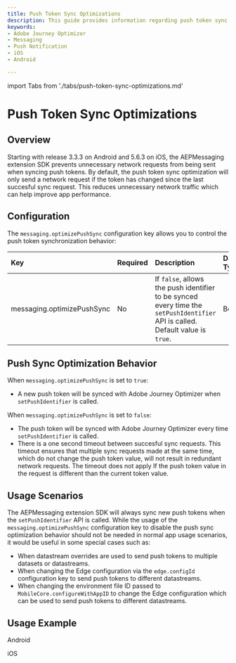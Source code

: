 ```yaml
---
title: Push Token Sync Optimizations
description: This guide provides information regarding push token sync optimizations made to prevent unnecessary network requests from being sent from your app.
keywords:
- Adobe Journey Optimizer
- Messaging
- Push Notification
- iOS
- Android

---
```

import Tabs from './tabs/push-token-sync-optimizations.md'

# Push Token Sync Optimizations

## Overview

Starting with release 3.3.3 on Android and 5.6.3 on iOS, the AEPMessaging extension SDK prevents unnecessary network requests from being sent when syncing push tokens. By default, the push token sync optimization will only send a network request if the token has changed since the last succesful sync request. This reduces unnecessary network traffic which can help improve app performance.

## Configuration

The `messaging.optimizePushSync` configuration key allows you to control the push token synchronization behavior:

| Key | Required | Description | Data Type | Operating System |
| :--- | :--- | :--- | :--- | :--- |
| messaging.optimizePushSync | No | If `false`, allows the push identifier to be synced every time the `setPushIdentifier` API is called. Default value is `true`. | Boolean | Android/iOS |

## Push Sync Optimization Behavior

When `messaging.optimizePushSync` is set to `true`:

- A new push token will be synced with Adobe Journey Optimizer when `setPushIdentifier` is called.

When `messaging.optimizePushSync` is set to `false`:

* The push token will be synced with Adobe Journey Optimizer every time `setPushIdentifier` is called.
* There is a one second timeout between succesful sync requests. This timeout ensures that multiple sync requests made at the same time, which do not change the push token value, will not result in redundant network requests. The timeout does not apply If the push token value in the request is different than the current token value.

## Usage Scenarios

The AEPMessaging extension SDK will always sync new push tokens when the `setPushIdentifier` API is called. While the usage of the `messaging.optimizePushSync` configuration key to disable the push sync optimization behavior should not be needed in normal app usage scenarios, it would be useful in some special cases such as:

* When datastream overrides are used to send push tokens to multiple datasets or datastreams.
* When changing the Edge configuration via the `edge.configId` configuration key to send push tokens to different datastreams.
* When changing the environment file ID passed to `MobileCore.configureWithAppID` to change the Edge configuration which can be used to send push tokens to different datastreams.

## Usage Example

<TabsBlock orientation="horizontal" slots="heading, content" repeat="2"/>

Android

<Tabs query="platform=android&task=usage-example"/>

iOS

<Tabs query="platform=ios&task=usage-example"/>
